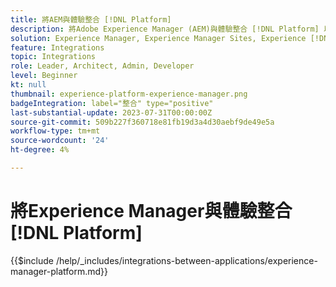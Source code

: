 ```yaml
---
title: 將AEM與體驗整合 [!DNL Platform]
description: 將Adobe Experience Manager (AEM)與體驗整合 [!DNL Platform] 以發揮資料的最大價值。
solution: Experience Manager, Experience Manager Sites, Experience [!DNL Platform]
feature: Integrations
topic: Integrations
role: Leader, Architect, Admin, Developer
level: Beginner
kt: null
thumbnail: experience-platform-experience-manager.png
badgeIntegration: label="整合" type="positive"
last-substantial-update: 2023-07-31T00:00:00Z
source-git-commit: 509b227f360718e81fb19d3a4d30aebf9de49e5a
workflow-type: tm+mt
source-wordcount: '24'
ht-degree: 4%

---
```



# 將Experience Manager與體驗整合 [!DNL Platform]

{{$include /help/_includes/integrations-between-applications/experience-manager-platform.md}}
